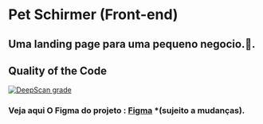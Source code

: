 # Pet Schirmer (Front-end)

## Uma landing page para uma pequeno negocio.💜.

## Quality of the Code

[![DeepScan grade](https://deepscan.io/api/teams/22709/projects/25974/branches/821490/badge/grade.svg)](https://deepscan.io/dashboard#view=project&tid=22709&pid=25974&bid=821490)

### Veja aqui O Figma do projeto : [Figma](<https://www.figma.com/file/76GTDEDuE63xelaOjRgSco/Pet-Schirmer-Site-(Denise)?node-id=835%3A2&mode=dev>) \*(sujeito a mudanças).
